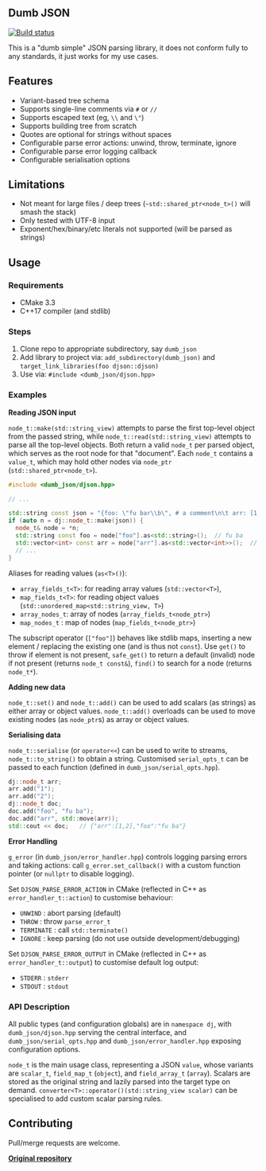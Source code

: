 ## Dumb JSON

[![Build status](https://ci.appveyor.com/api/projects/status/d236oefieo7mm9vx?svg=true)](https://ci.appveyor.com/project/karnkaul/djson)

This is a "dumb simple" JSON parsing library, it does not conform fully to any standards, it just works for my use cases.

## Features

- Variant-based tree schema
- Supports single-line comments via `#` or `//`
- Supports escaped text (eg, `\\` and `\"`)
- Supports building tree from scratch
- Quotes are optional for strings without spaces
- Configurable parse error actions: unwind, throw, terminate, ignore
- Configurable parse error logging callback
- Configurable serialisation options

## Limitations

- Not meant for large files / deep trees (`~std::shared_ptr<node_t>()` will smash the stack)
- Only tested with UTF-8 input
- Exponent/hex/binary/etc literals not supported (will be parsed as strings)

## Usage

### Requirements

- CMake 3.3
- C++17 compiler (and stdlib)

### Steps

1. Clone repo to appropriate subdirectory, say `dumb_json`
1. Add library to project via: `add_subdirectory(dumb_json)` and `target_link_libraries(foo djson::djson)`
1. Use via: `#include <dumb_json/djson.hpp>`

### Examples

**Reading JSON input**

`node_t::make(std::string_view)` attempts to parse the first top-level object from the passed string, while `node_t::read(std::string_view)` attempts to parse all the top-level objects. Both return a valid `node_t` per parsed object, which serves as the root node for that "document". Each `node_t` contains a `value_t`, which may hold other nodes via `node_ptr` (`std::shared_ptr<node_t>`).

```cpp
#include <dumb_json/djson.hpp>

// ...

std::string const json = "{foo: \"fu bar\\b\", # a comment\n\t arr: [1, 2]}";
if (auto n = dj::node_t::make(json)) {
  node_t& node = *n;
  std::string const foo = node["foo"].as<std::string>();  // fu ba
  std::vector<int> const arr = node["arr"].as<std::vector<int>>();  // {1, 2}
  // ...
}
```

Aliases for reading values (`as<T>()`):

- `array_fields_t<T>`: for reading array values (`std::vector<T>`),
- `map_fields_t<T>`: for reading object values (`std::unordered_map<std::string_view, T>`)
- `array_nodes_t`: array of nodes (`array_fields_t<node_ptr>`)
- `map_nodes_t` : map of nodes (`map_fields_t<node_ptr>`)

The subscript operator (`["foo"]`) behaves like stdlib maps, inserting a new element / replacing the existing one (and is thus not `const`). Use `get()` to throw if element is not present, `safe_get()` to return a default (invalid) node if not present (returns `node_t const&`), `find()` to search for a node (returns `node_t*`).

**Adding new data**

`node_t::set()` and `node_t::add()` can be used to add scalars (as strings) as either array or object values. `node_t::add()` overloads can be used to move existing nodes (as `node_ptr`s) as array or object values.

**Serialising data**

`node_t::serialise` (or `operator<<`) can be used to write to streams, `node_t::to_string()` to obtain a string. Customised `serial_opts_t` can be passed to each function (defined in `dumb_json/serial_opts.hpp`).

```cpp
dj::node_t arr;
arr.add("1");
arr.add("2");
dj::node_t doc;
doc.add("foo", "fu ba");
doc.add("arr", std::move(arr));
std::cout << doc;   // {"arr":[1,2],"foo":"fu ba"}
```

**Error Handling**

`g_error` (in `dumb_json/error_handler.hpp`) controls logging parsing errors and taking actions: call `g_error.set_callback()` with a custom function pointer (or `nullptr` to disable logging).

Set `DJSON_PARSE_ERROR_ACTION` in CMake (reflected in C++ as `error_handler_t::action`) to customise behaviour:

- `UNWIND` : abort parsing (default)
- `THROW` : throw `parse_error_t`
- `TERMINATE` : call `std::terminate()`
- `IGNORE` : keep parsing (do not use outside development/debugging)

Set `DJSON_PARSE_ERROR_OUTPUT` in CMake (reflected in C++ as `error_handler_t::output`) to customise default log output:

- `STDERR` : `stderr`
- `STDOUT` : `stdout`

### API Description

All public types (and configuration globals) are in `namespace dj`, with `dumb_json/djson.hpp` serving the central interface, and `dumb_json/serial_opts.hpp` and `dumb_json/error_handler.hpp` exposing configuration options.

`node_t` is the main usage class, representing a JSON `value`, whose variants are `scalar_t`, `field_map_t` (`object`), and `field_array_t` (`array`). Scalars are stored as the original string and lazily parsed into the target type on demand. `converter<T>::operator()(std::string_view scalar)` can be specialised to add custom scalar parsing rules.

## Contributing

Pull/merge requests are welcome.

**[Original repository](https://github.com/karnkaul/djson)**
